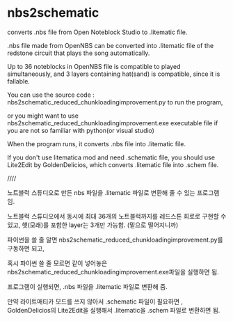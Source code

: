 # nbs2schematic
converts .nbs file from Open Noteblock Studio to .litematic file.


.nbs file made from OpenNBS can be converted into .litematic file of the redstone circuit that plays the song automatically.

Up to 36 noteblocks in OpenNBS file is compatible to played simultaneously, and 3 layers containing hat(sand) is compatible, since it is fallable. 

You can use the source code : nbs2schematic_reduced_chunkloadingimprovement.py to run the program,

or you might want to use nbs2schematic_reduced_chunkloadingimprovement.exe executable file if you are not so familiar with python(or visual studio)



When the program runs, it converts .nbs file into .litematic file.

If you don't use litematica mod and need .schematic file, you should use Lite2Edit by GoldenDelicios, which converts .litematic file into .schem file.

////

노트블럭 스튜디오로 만든 nbs 파일을 .litematic 파일로 변환해 줄 수 있는 프로그램임.

노트블럭 스튜디오에서 동시에 최대 36개의 노트블럭까지를 레드스톤 회로로 구현할 수 있고, 햇(모래)를 포함한 layer는 3개만 가능함. (밑으로 떨어지니까)

파이썬을 쓸 줄 알면 nbs2schematic_reduced_chunkloadingimprovement.py를 구동하면 되고,

혹시 파이썬 쓸 줄 모르면 같이 넣어놓은 nbs2schematic_reduced_chunkloadingimprovement.exe파일을 실행하면 됨.



프로그램이 실행되면, .nbs 파일을 .litematic 파일로 변환해 줌.

만약 라이트매티카 모드를 쓰지 않아서 .schematic 파일이 필요하면 , GoldenDelicios의 Lite2Edit을 실행해서 .litematic을 .schem 파일로 변환하면 됨.
